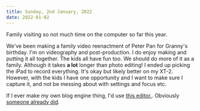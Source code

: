 ```yaml
---
title: Sunday, 2nd January, 2022
date: 2022-01-02
---
```


Family visiting so not much time on the computer so far this year.

We've been making a family video reenactment of Peter Pan for Granny's birthday. I'm on videography and post-production. I do enjoy making and putting it all together. The kids all have fun too. We should do more of it as a family. Although it takes **a lot** longer than photo editing! I ended up picking the iPad to record everything. It's okay but likely better on my XT-2. However, with the kids I have one opportunity and I want to make sure I capture it, and not be messing about with settings and focus etc.

If I ever make my own blog engine thing, I'd use [this editor.](https://editorjs.io). Obviously [someone already did](https://automad.org).
